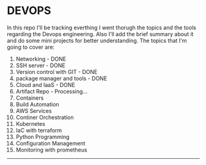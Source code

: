 # DEVOPS
In this repo I'll be tracking everthing I went thorugh the topics and the tools regarding the Devops engineering. 
Also I'll add the brief summary about it and do some mini projects for better understanding. 
The topics that I'm going to cover are: 
1. Networking - DONE
2. SSH server - DONE
3. Version control with GIT - DONE
4. package manager and tools - DONE
5. Cloud and IaaS - DONE
6. Artifact Repo - Processing...
7. Containers
8. Build Automation
9. AWS Services
10. Continer Orchestration 
11. Kubernetes
12. IaC with terraform 
13. Python Programming
14. Configuration Management 
15. Monitoring with prometheus 
___________________________________
